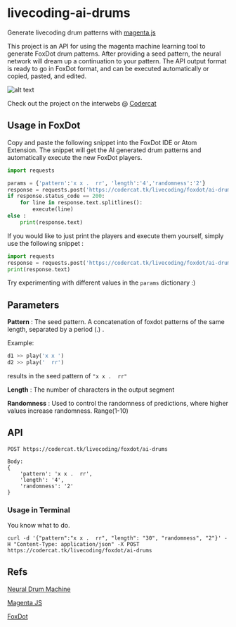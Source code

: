 # livecoding-ai-drums
Generate livecoding drum patterns with [magenta.js](https://magenta.tensorflow.org/)

This project is an API for using the magenta machine learning tool to generate FoxDot drum patterns. After providing a seed pattern, the neural network will dream up a continuation to your pattern. The API output format is ready to go in FoxDot format, and can be executed automatically or copied, pasted, and edited.

![alt text](https://user-images.githubusercontent.com/17795014/76175028-cb62d880-6167-11ea-97b9-adf569f3aa9c.gif)

Check out the project on the interwebs @ [Codercat](https://codercat.tk/neurojam.html)

## Usage in FoxDot

Copy and paste the following snippet into the FoxDot IDE or Atom Extension. The snippet will get the AI generated drum patterns and automatically execute the new FoxDot players. 

```python
import requests

params = {'pattern':'x x .  rr', 'length':'4','randomness':'2'}
response = requests.post('https://codercat.tk/livecoding/foxdot/ai-drums', data=params)
if response.status_code == 200:
    for line in response.text.splitlines():
        execute(line)
else :
    print(response.text)
```

If you would like to just print the players and execute them yourself, simply use the following snippet : 
```python
import requests
response = requests.post('https://codercat.tk/livecoding/foxdot/ai-drums', data={'length':'4', 'randomness':'2', 'pattern':'x x .  rr'})
print(response.text)
```

Try experimenting with different values in the `params` dictionary :)

## Parameters

**Pattern** : The seed pattern. A concatenation of foxdot patterns of the same length, separated by a period (.) . 

Example: 
```python
d1 >> play('x x ')
d2 >> play('  rr')
```
results in the seed pattern of `"x x .  rr"`

**Length** : The number of characters in the output segment 

**Randomness** : Used to control the randomness of predictions, where higher values increase randomness. Range(1-10)


## API
```
POST https://codercat.tk/livecoding/foxdot/ai-drums

Body:
{
    'pattern': 'x x .  rr',
    'length': '4',
    'randomness': '2'
}
```

### Usage in Terminal
You know what to do. 

```curl -d '{"pattern":"x x .  rr", "length": "30", "randomness", "2"}' -H "Content-Type: application/json" -X POST https://codercat.tk/livecoding/foxdot/ai-drums```

## Refs

[Neural Drum Machine](https://codepen.io/teropa/details/JLjXGK)

[Magenta JS](https://magenta.tensorflow.org/)

[FoxDot](https://foxdot.org/)
